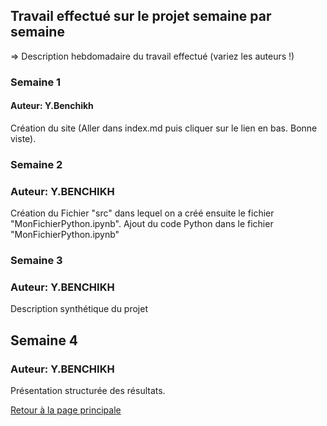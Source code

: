 ## Travail effectué sur le projet semaine par semaine

=> Description hebdomadaire du travail effectué (variez les auteurs !)

### Semaine 1
#### Auteur: Y.Benchikh
Création du site (Aller dans index.md puis cliquer sur le lien en bas. Bonne viste).
### Semaine 2
###  Auteur: Y.BENCHIKH
Création du Fichier "src" dans lequel on a créé ensuite le fichier "MonFichierPython.ipynb".
Ajout du code Python dans le fichier "MonFichierPython.ipynb"
### Semaine 3
### Auteur: Y.BENCHIKH
Description synthétique du projet
## Semaine 4
### Auteur: Y.BENCHIKH
Présentation structurée des résultats.
 
<a href="https://are2020-mardi.github.io/Flux-d-informations-dans-un-reseau-social/index.html"> Retour à la page principale </a>
